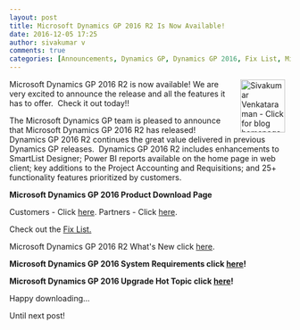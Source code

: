 ```yaml
---
layout: post
title: Microsoft Dynamics GP 2016 R2 Is Now Available!
date: 2016-12-05 17:25
author: sivakumar v
comments: true
categories: [Announcements, Dynamics GP, Dynamics GP 2016, Fix List, Microsoft Dynamics, Power BI, Project Accounting, R2, Requisitions, Sivakumar Venkataraman, Smartlist Designer, System Requirements, Whats New]
---
```

Microsoft Dynamics GP 2016 R2 is now available!
<a title="Sivakumar Venkataraman - Click for blog homepage"><img src="https://microsofttpd.github.io/assets/0871.sivav.jpg" alt="Sivakumar Venkataraman - Click for blog homepage" align="right" hspace="10" height="95" border="0" width="80" /></a>
We are very excited to announce the release and all the features it has to offer.  Check it out today!!

The Microsoft Dynamics GP team is pleased to announce that Microsoft Dynamics GP 2016 R2 has released!   Dynamics GP 2016 R2 continues the great value delivered in previous Dynamics GP releases.  Dynamics GP 2016 R2 includes enhancements to SmartList Designer; Power BI reports available on the home page in web client; key additions to the Project Accounting and Requisitions; and 25+ functionality features prioritized by customers.

<span></span><strong>Microsoft Dynamics GP 2016 Product Download Page </strong>

Customers - Click <a target="_blank" href="https://mbs.microsoft.com/customersource/northamerica/GP/downloads/product-releases/MDGP2016_Release_Download">here</a>. Partners - Click <a target="_blank" href="https://mbs.microsoft.com/partnersource/northamerica/deployment/downloads/service-packs/MDGP2016_Release_Download">here</a>.<a href="https://mbs.microsoft.com/partnersource/northamerica/deployment/downloads/service-packs/MDGP2016_Release_Download"></a>

Check out the <a target="_blank" href="https://mbs.microsoft.com/Files/customer/GP/Downloads/ProductReleases/GP_2016_R2_Fixlist.docx"><span>Fix List.</span></a>

Microsoft Dynamics GP 2016 R2 What's New click <span><a target="_blank" href="https://mbs.microsoft.com/Files/customer/GP/Downloads/ProductReleases/Microsoft%20Dynamics%20GP%202016%20R2%20WhatsNew.pdf">here</a>.</span>

<b>Microsoft Dynamics GP 2016 System Requirements click <a href="https://mbs.microsoft.com/customersource/northamerica/GP/learning/documentation/system-requirements/MDGP2016_System_Requirements"><span></span></a><a target="_blank" href="https://mbs.microsoft.com/customersource/northamerica/GP/learning/documentation/system-requirements/MDGP2016_System_Requirements">here</a>!</b>

<b>Microsoft Dynamics GP 2016 Upgrade Hot Topic click <a target="_blank" href="https://mbs.microsoft.com/customersource/northamerica/GP/support/hot-topics/HOT_TOPIC_MDGP2016Upgrade">here</a>!</b>

Happy downloading...

Until next post!
